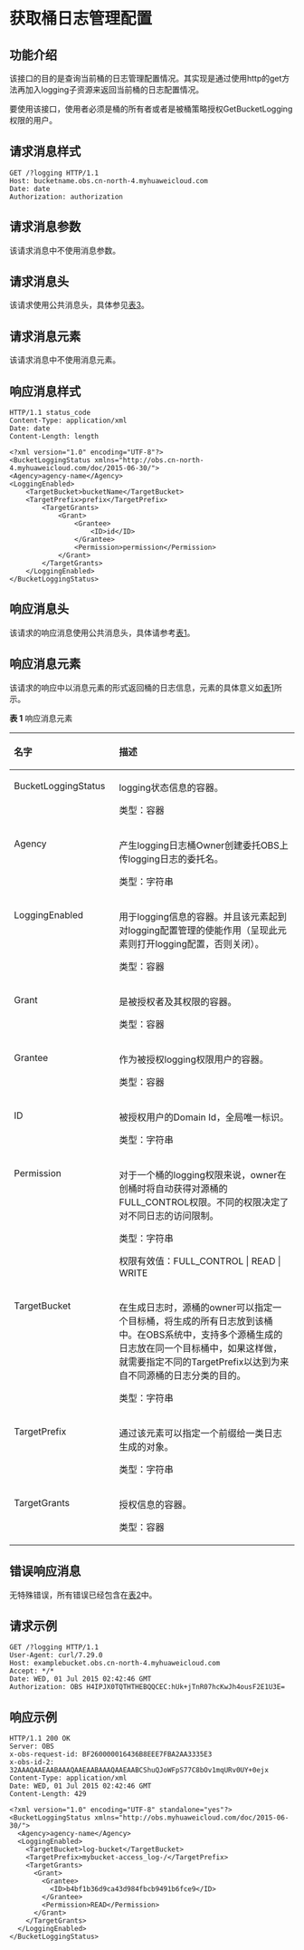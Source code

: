 # 获取桶日志管理配置<a name="ZH-CN_TOPIC_0100846755"></a>

## 功能介绍<a name="section5584184924715"></a>

该接口的目的是查询当前桶的日志管理配置情况。其实现是通过使用http的get方法再加入logging子资源来返回当前桶的日志配置情况。

要使用该接口，使用者必须是桶的所有者或者是被桶策略授权GetBucketLogging权限的用户。

## 请求消息样式<a name="section35617081"></a>

```
GET /?logging HTTP/1.1 
Host: bucketname.obs.cn-north-4.myhuaweicloud.com 
Date: date
Authorization: authorization
```

## 请求消息参数<a name="section52118276"></a>

该请求消息中不使用消息参数。

## 请求消息头<a name="section66411303"></a>

该请求使用公共消息头，具体参见[表3](构造请求.md#table25197309)。

## 请求消息元素<a name="section60830819"></a>

该请求消息中不使用消息元素。

## 响应消息样式<a name="section10606466"></a>

```
HTTP/1.1 status_code
Content-Type: application/xml 
Date: date
Content-Length: length

<?xml version="1.0" encoding="UTF-8"?> 
<BucketLoggingStatus xmlns="http://obs.cn-north-4.myhuaweicloud.com/doc/2015-06-30/"> 
<Agency>agency-name</Agency>
<LoggingEnabled> 
    <TargetBucket>bucketName</TargetBucket> 
    <TargetPrefix>prefix</TargetPrefix> 
        <TargetGrants> 
            <Grant> 
                <Grantee> 
                    <ID>id</ID> 
                </Grantee> 
                <Permission>permission</Permission> 
            </Grant> 
        </TargetGrants> 
    </LoggingEnabled> 
</BucketLoggingStatus>
```

## 响应消息头<a name="section28349331"></a>

该请求的响应消息使用公共消息头，具体请参考[表1](返回结果.md#d0e686)。

## 响应消息元素<a name="section53817393"></a>

该请求的响应中以消息元素的形式返回桶的日志信息，元素的具体意义如[表1](#table64048341152231)所示。

**表 1**  响应消息元素

<a name="table64048341152231"></a>
<table><thead align="left"><tr id="row52589208"><th class="cellrowborder" valign="top" width="36.86%" id="mcps1.2.3.1.1"><p id="p31867473"><a name="p31867473"></a><a name="p31867473"></a>名字</p>
</th>
<th class="cellrowborder" valign="top" width="63.13999999999999%" id="mcps1.2.3.1.2"><p id="p31128490"><a name="p31128490"></a><a name="p31128490"></a>描述</p>
</th>
</tr>
</thead>
<tbody><tr id="row21749853"><td class="cellrowborder" valign="top" width="36.86%" headers="mcps1.2.3.1.1 "><p id="p16907655"><a name="p16907655"></a><a name="p16907655"></a>BucketLoggingStatus</p>
</td>
<td class="cellrowborder" valign="top" width="63.13999999999999%" headers="mcps1.2.3.1.2 "><p id="p27342834"><a name="p27342834"></a><a name="p27342834"></a>logging状态信息的容器。</p>
<p id="p44758919"><a name="p44758919"></a><a name="p44758919"></a>类型：容器</p>
</td>
</tr>
<tr id="row16316115912195"><td class="cellrowborder" valign="top" width="36.86%" headers="mcps1.2.3.1.1 "><p id="p4316195912191"><a name="p4316195912191"></a><a name="p4316195912191"></a>Agency</p>
</td>
<td class="cellrowborder" valign="top" width="63.13999999999999%" headers="mcps1.2.3.1.2 "><p id="p174844168555"><a name="p174844168555"></a><a name="p174844168555"></a>产生logging日志桶Owner创建委托OBS上传logging日志的委托名。</p>
<p id="p1910012645913"><a name="p1910012645913"></a><a name="p1910012645913"></a>类型：字符串</p>
</td>
</tr>
<tr id="row14344617"><td class="cellrowborder" valign="top" width="36.86%" headers="mcps1.2.3.1.1 "><p id="p21063366"><a name="p21063366"></a><a name="p21063366"></a>LoggingEnabled</p>
</td>
<td class="cellrowborder" valign="top" width="63.13999999999999%" headers="mcps1.2.3.1.2 "><p id="p28411075"><a name="p28411075"></a><a name="p28411075"></a>用于logging信息的容器。并且该元素起到对logging配置管理的使能作用（呈现此元素则打开logging配置，否则关闭）。</p>
<p id="p54373085"><a name="p54373085"></a><a name="p54373085"></a>类型：容器</p>
</td>
</tr>
<tr id="row43749502"><td class="cellrowborder" valign="top" width="36.86%" headers="mcps1.2.3.1.1 "><p id="p54048780"><a name="p54048780"></a><a name="p54048780"></a>Grant</p>
</td>
<td class="cellrowborder" valign="top" width="63.13999999999999%" headers="mcps1.2.3.1.2 "><p id="p15875099"><a name="p15875099"></a><a name="p15875099"></a>是被授权者及其权限的容器。</p>
<p id="p8658171"><a name="p8658171"></a><a name="p8658171"></a>类型：容器</p>
</td>
</tr>
<tr id="row3573467"><td class="cellrowborder" valign="top" width="36.86%" headers="mcps1.2.3.1.1 "><p id="p21015387"><a name="p21015387"></a><a name="p21015387"></a>Grantee</p>
</td>
<td class="cellrowborder" valign="top" width="63.13999999999999%" headers="mcps1.2.3.1.2 "><p id="p24524796"><a name="p24524796"></a><a name="p24524796"></a>作为被授权logging权限用户的容器。</p>
<p id="p19396576"><a name="p19396576"></a><a name="p19396576"></a>类型：容器</p>
</td>
</tr>
<tr id="row47242943"><td class="cellrowborder" valign="top" width="36.86%" headers="mcps1.2.3.1.1 "><p id="p1473202"><a name="p1473202"></a><a name="p1473202"></a>ID</p>
</td>
<td class="cellrowborder" valign="top" width="63.13999999999999%" headers="mcps1.2.3.1.2 "><p id="p52220517"><a name="p52220517"></a><a name="p52220517"></a>被授权用户的Domain Id，全局唯一标识。</p>
<p id="p222606"><a name="p222606"></a><a name="p222606"></a>类型：字符串</p>
</td>
</tr>
<tr id="row13015841"><td class="cellrowborder" valign="top" width="36.86%" headers="mcps1.2.3.1.1 "><p id="p47650167"><a name="p47650167"></a><a name="p47650167"></a>Permission</p>
</td>
<td class="cellrowborder" valign="top" width="63.13999999999999%" headers="mcps1.2.3.1.2 "><p id="p34458318"><a name="p34458318"></a><a name="p34458318"></a>对于一个桶的logging权限来说，owner在创桶时将自动获得对源桶的FULL_CONTROL权限。不同的权限决定了对不同日志的访问限制。</p>
<p id="p41689409"><a name="p41689409"></a><a name="p41689409"></a>类型：字符串</p>
<p id="p39660365"><a name="p39660365"></a><a name="p39660365"></a>权限有效值：FULL_CONTROL | READ | WRITE</p>
</td>
</tr>
<tr id="row55595147"><td class="cellrowborder" valign="top" width="36.86%" headers="mcps1.2.3.1.1 "><p id="p6913047"><a name="p6913047"></a><a name="p6913047"></a>TargetBucket</p>
</td>
<td class="cellrowborder" valign="top" width="63.13999999999999%" headers="mcps1.2.3.1.2 "><p id="p23085895"><a name="p23085895"></a><a name="p23085895"></a>在生成日志时，源桶的owner可以指定一个目标桶，将生成的所有日志放到该桶中。在OBS系统中，支持多个源桶生成的日志放在同一个目标桶中，如果这样做，就需要指定不同的TargetPrefix以达到为来自不同源桶的日志分类的目的。</p>
<p id="p6446464"><a name="p6446464"></a><a name="p6446464"></a>类型：字符串</p>
</td>
</tr>
<tr id="row1852084"><td class="cellrowborder" valign="top" width="36.86%" headers="mcps1.2.3.1.1 "><p id="p15801154"><a name="p15801154"></a><a name="p15801154"></a>TargetPrefix</p>
</td>
<td class="cellrowborder" valign="top" width="63.13999999999999%" headers="mcps1.2.3.1.2 "><p id="p4825108"><a name="p4825108"></a><a name="p4825108"></a>通过该元素可以指定一个前缀给一类日志生成的对象。</p>
<p id="p43425979"><a name="p43425979"></a><a name="p43425979"></a>类型：字符串</p>
</td>
</tr>
<tr id="row49263782"><td class="cellrowborder" valign="top" width="36.86%" headers="mcps1.2.3.1.1 "><p id="p30943414"><a name="p30943414"></a><a name="p30943414"></a>TargetGrants</p>
</td>
<td class="cellrowborder" valign="top" width="63.13999999999999%" headers="mcps1.2.3.1.2 "><p id="p23388586"><a name="p23388586"></a><a name="p23388586"></a>授权信息的容器。</p>
<p id="p9170685"><a name="p9170685"></a><a name="p9170685"></a>类型：容器</p>
</td>
</tr>
</tbody>
</table>

## 错误响应消息<a name="section14594492"></a>

无特殊错误，所有错误已经包含在[表2](错误码.md#d0e843)中。

## 请求示例<a name="section14482163815396"></a>

```
GET /?logging HTTP/1.1
User-Agent: curl/7.29.0
Host: examplebucket.obs.cn-north-4.myhuaweicloud.com
Accept: */*
Date: WED, 01 Jul 2015 02:42:46 GMT
Authorization: OBS H4IPJX0TQTHTHEBQQCEC:hUk+jTnR07hcKwJh4ousF2E1U3E=
```

## 响应示例<a name="section76081155815"></a>

```
HTTP/1.1 200 OK
Server: OBS
x-obs-request-id: BF260000016436B8EEE7FBA2AA3335E3
x-obs-id-2: 32AAAQAAEAABAAAQAAEAABAAAQAAEAABCShuQJoWFpS77C8bOv1mqURv0UY+0ejx
Content-Type: application/xml
Date: WED, 01 Jul 2015 02:42:46 GMT
Content-Length: 429

<?xml version="1.0" encoding="UTF-8" standalone="yes"?>
<BucketLoggingStatus xmlns="http://obs.myhuaweicloud.com/doc/2015-06-30/">
  <Agency>agency-name</Agency>
  <LoggingEnabled>
    <TargetBucket>log-bucket</TargetBucket>
    <TargetPrefix>mybucket-access_log-/</TargetPrefix>
    <TargetGrants>
      <Grant>
        <Grantee>
          <ID>b4bf1b36d9ca43d984fbcb9491b6fce9</ID>
        </Grantee>
        <Permission>READ</Permission>
      </Grant>
    </TargetGrants>
  </LoggingEnabled>
</BucketLoggingStatus>
```

